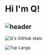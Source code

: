 #   Hi I'm Q!
## ![header](https://capsule-render.vercel.app/api?type=wave&color=auto&height=300&section=header&text=Q&fontSize=90)


![Q's GitHub stats](https://github-readme-stats.vercel.app/api?username=202420505&show_icons=true&theme=radical)

![Top Langs](https://github-readme-stats.vercel.app/api/top-langs/?username=202420505&layout=compact)